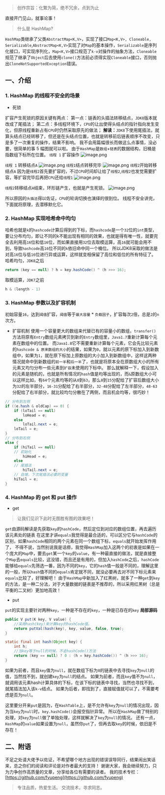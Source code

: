 > 创作宗旨：化繁为简，绝不冗余，点到为止

直接开门见山，就事论事！

> 什么是 HashMap?

`HashMap`类继承了父类`AbstractMap<K,V>`，实现了接口`Map<K,V>, Cloneable, Serializable`,`AbstractMap<K,V>`实现了对`Map`的基本操作，`Serializable`是序列化接口，可实现序列化，`Map<K,V>`接口规范了`k-v`对操作的抽象方法，`Cloneable`规范了继承了`Object`后去使用`clone()`方法前必须得实现`Cloneable`接口，否则抛出`CloneNotSupportedException`错误。

## 一、介绍
### 1. HashMap 的线程不安全的场景

- 死锁

扩容产生死锁的原因关键有两点：
第一点：链表的头插法转移结点，`JDK8`版本就改成了尾插法；
第二点：多线程环境下，`CPU`的让出使得头结点的指针指向发生变化，但原线程重新占有`CPU`时仍然采取原先的做法；
**解读：**`JDK8`下使用尾插法，就算头结点已经转移了，但还是在头结点位置，也就是转移前后链表顺序不改变，只是多了一次重复的操作，结果不影响。
我不会用篇幅很长而做这么点事情，没必要，很简单的事 5 幅图就可以啦。
由于`HashMap`是`数组`+`链表`的数据结构，旧桶是指数组下标所在位置。
`线程 1` 扩容操作
![image.png](https://yupeng-tuchuang.oss-cn-shenzhen.aliyuncs.com/1658888533494624.png)

`线程 1` 转移结点`A`
![image.png](https://yupeng-tuchuang.oss-cn-shenzhen.aliyuncs.com/1658888733985797.png)
`线程1`结点转移完毕
![image.png](https://yupeng-tuchuang.oss-cn-shenzhen.aliyuncs.com/1658888829949728.png)
`线程2`开始转移结点`A`
因为是`线程2`首先要扩容的，不过`CPU`时间却让给了`线程2`,`线程2`也发觉需要扩容，等扩容完毕后再把`CPU`还给`线程1`
![image.png](https://yupeng-tuchuang.oss-cn-shenzhen.aliyuncs.com/1658888880999037.png)

`线程2`转移结点`A`结束，环形链产生，也就是产生死锁。
![image.png](https://yupeng-tuchuang.oss-cn-shenzhen.aliyuncs.com/1658889083366975.png)

所以原因的`头插法`得以佐证，`CPU`的轮询切换也演绎的很到位。
线程不安全讲完，下面就将原理，去潜移默化它。
### 2. HashMap 实现哈希命中均匀
哈希也就是`k`的`hashcode`计算后得到的下标，而`hashcode`是一个`32`位的`int`类型，要让分布均匀，即让不同的k不能出现有相同的效果，也就是得有唯一性，就要完全去利用高`16`位和低`16`位，而如果直接用`32`位去取模运算，高`16`就可能会用不到，导致`hashcode`高`16`位不同的`k`依旧命中同一个桶位。
所以JDK8采取的做法是对高`16`位与低`16`位进行异或运算，这样就变相保留了高位和低位的所有特征了。
哈希均匀，`JDK8`之后
```java
return (key == null) ? h = key.hashCode() ^ (h >>> 16); 
```
取模运算，`JDK7`之前
```java
h & (length - 1)
```
### 3. HashMap 参数以及扩容机制
初始容量`16`，达到`阈值`扩容，`阈值`等于`最大容量` * `负载因子`，扩容每次`2`倍，总是`2`的`n`次方。

- 扩容机制
使用一个容量更大的数组来代替已有的容量小的数组，`transfer()`方法将原有`Entry`数组元素拷贝到新的`Entry`数组里，`Java1.7`重新计算每个元素在数组中的位置。
而`Java1.8`它不需要重新计算每个元素，它会先比较元素的`hashcode & 原来数组的大小`的结果，如果为`0`，就以元素的原下标加入到新数组中，如果为`1`，就在原下标加上原数组的大小加入到新数组中，这样这两种情况就命中到新数组的`前一半`和`后一半`了，也就是将原本全在原数组大小的所有元素又均匀分布一些元素到`扩容`未使用的下标中。
那么就解释一下，假设加入的元素是随机的，也就是所有情况的`hash`值是均等出现的，而`&`原数组大小可以这样比如，有`64`个元素均等的从`0`到`63`，那么`0`到`15`分配给了扩容后数组大小为`32`的左半部分，`16-31`分配给了右半部分，`32-48`分配给了左半部分，`48-63`分配给了右半部分，就比较均匀分散在了两侧，而且机会均等，很巧妙！
```java
// 分布到左侧
if ((e.hash & oldCap) == 0) {
    if (loTail == null)
        loHead = e;
    else
        loTail.next = e;
    loTail = e;
}
// 分布到右侧
else {
    if (hiTail == null)
	// 初始化
        hiHead = e;
    else
	// 尾插法
        hiTail.next = e;
    // 自增，下次尾插法必要的变量
    hiTail = e;
}
```
### 4. HashMap 的 get 和 put 操作
- get
> 让我们见识下此时无图胜有图的效果吧！

`get`由源码解读是先获取`key`的`hashCode`，然后定位到对应的数组位置，再去遍历该元素处的链表
在这里才讲`equals`我觉得是最合适的，可以区分它与`hashCode`的区别，如果`hashCode`相同的两个元素在同一个数组下标，`equals`就开始发挥作用了，
不得不说，当然别说我是话痨，我觉得`HashMap`加入这两个的初衷是如果在一个庞大的`Map`中，要去`get`某一个`key`的`value`，有一种最直接的做法，就是直接整个`Map`去`equals`比较，这没错，而且还是有用的，但加入`hashCode`之后，`hashCode`能够给`equals`先筛选一番，因为不同的`key`，它的`hash`值一般是不同的，理解这里的一般，所以`hash`值不同的`equals`肯定就不同，就没必要再去对不同下标元素来`equals`比较了，好理解吧！
由于`HashMap`中新加入了红黑树，就多了一种`get`到`key`的方法，是一种二分法，对于大量数据的链表是不推荐的，所以采用红黑树（总是平衡的二叉树）更加地高效！

- put

`put`的实现主要针对两种`key`，一种是不存在的`key`，一种是已存在的`key`
**局部源码**
```java
public V put(K key, V value) {
    //采用hash(key)来计算key的hashCode值。
    return putVal(hash(key), key, value, false, true);
}
```
```java
static final int hash(Object key) {
    int h;
    //当key等于null的时候，不走hashCode()方法
    return (key == null) ? 0 : (h = key.hashCode()) ^ (h >>> 16);
}
```

如果为前者，而且`key`值为`null`，就在数组下标为`0`的链表中去寻找`key`为`null`的值，当然找不到，就创建`key`为`null`的结点。
如果为前者，而且`key`值不为`null`，就调用该元素hash计算具体的下标，在该下标的链表中寻找，当然也寻找不到，就尾插法加入该`k-v`结点。
如果为后者，即找到了，直接赋值就可以了，不需要考虑是否为`null`。


这里要分开来`put`是因为，在`HashTable`上，是不允许有`key`为`null`的情况出现，因为当`key`为`null`时，`key.hashCode()`会报空指针异常。
所以在`HashMap`做了特别的处理，对`key`为`null`做了单独处理，这样就解决了`key`为`null`的情况。
还有一点，`HashMap`的`value`如果设置为`null`，虽然你`put`了，但再去取`key`的时候，依旧是不存在！


## 二、附语

不足之处请大佬予以佐证，不希望哪个地方出现的错误误导同行，结果闹出笑话来，总之你们的阅读和评论是对作者最大的支持！
谢谢大家，我会继续努力，只为力争创作高质量的文章，分享给各位有需要的读者。
我的技术专栏：[https://github.com/fyupeng](https://github.com/fyupeng)
>专注品质，热爱生活。
>交流技术，寻求同志。